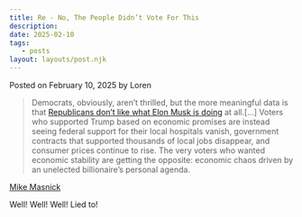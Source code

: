 ```yaml
---
title: Re - No, The People Didn’t Vote For This
description:
date: 2025-02-10
tags:
   - posts
layout: layouts/post.njk
---
```


Posted on February 10, 2025 by Loren

> Democrats, obviously, aren’t thrilled, but the more meaningful data is that [Republicans don’t like what Elon Musk is doing](https://thehill.com/homenews/administration/5129353-gop-support-for-musk-influence-with-trump-falls-dramatically-poll/) at all.\[…\] Voters who supported Trump based on economic promises are instead seeing federal support for their local hospitals vanish, government contracts that supported thousands of local jobs disappear, and consumer prices continue to rise. The very voters who wanted economic stability are getting the opposite: economic chaos driven by an unelected billionaire’s personal agenda.

[Mike Masnick](https://www.techdirt.com/2025/02/10/no-the-people-didnt-vote-for-this/)

Well! Well! Well! Lied to!
